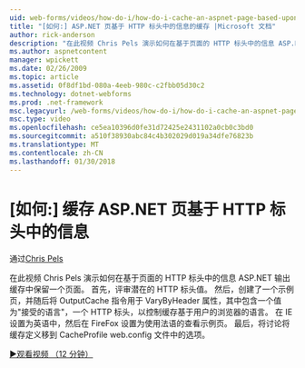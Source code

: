 ```yaml
---
uid: web-forms/videos/how-do-i/how-do-i-cache-an-aspnet-page-based-upon-information-in-the-http-header
title: "[如何:] ASP.NET 页基于 HTTP 标头中的信息的缓存 |Microsoft 文档"
author: rick-anderson
description: "在此视频 Chris Pels 演示如何在基于页面的 HTTP 标头中的信息 ASP.NET 输出缓存中保留一个页面。 首先，潜在 HTTP hea..."
ms.author: aspnetcontent
manager: wpickett
ms.date: 02/26/2009
ms.topic: article
ms.assetid: 0f8df1bd-080a-4eeb-980c-c2fbb05d30c2
ms.technology: dotnet-webforms
ms.prod: .net-framework
msc.legacyurl: /web-forms/videos/how-do-i/how-do-i-cache-an-aspnet-page-based-upon-information-in-the-http-header
msc.type: video
ms.openlocfilehash: ce5ea10396d0fe31d72425e2431102a0cb0c3bd0
ms.sourcegitcommit: a510f38930abc84c4b302029d019a34dfe76823b
ms.translationtype: MT
ms.contentlocale: zh-CN
ms.lasthandoff: 01/30/2018
---
```

<a name="how-do-i--cache-an-aspnet-page-based-upon-information-in-the-http-header"></a>[如何:] 缓存 ASP.NET 页基于 HTTP 标头中的信息
====================
通过[Chris Pels](https://twitter.com/chrispels)

在此视频 Chris Pels 演示如何在基于页面的 HTTP 标头中的信息 ASP.NET 输出缓存中保留一个页面。 首先，评审潜在的 HTTP 标头值。 然后，创建了一个示例页，并随后将 OutputCache 指令用于 VaryByHeader 属性，其中包含一个值为"接受的语言"，一个 HTTP 标头，以控制缓存基于用户的浏览器的语言。 在 IE 设置为英语中，然后在 FireFox 设置为使用法语的查看示例页。 最后，将讨论将缓存定义移到 CacheProfile web.config 文件中的选项。

[&#9654;观看视频 （12 分钟）](https://channel9.msdn.com/Blogs/ASP-NET-Site-Videos/how-do-i-cache-an-aspnet-page-based-upon-information-in-the-http-header)

